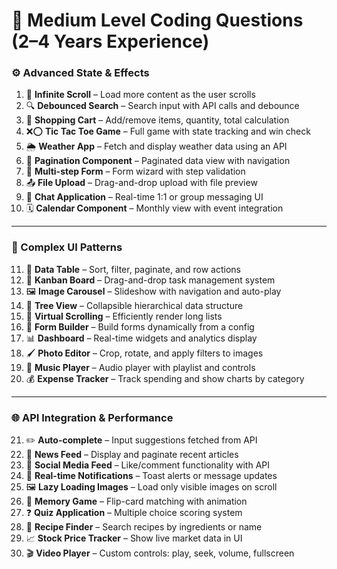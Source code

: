 # 🎯 Medium Level Coding Questions (2–4 Years Experience)

### ⚙️ Advanced State & Effects

1. 🔄 **Infinite Scroll** – Load more content as the user scrolls
2. 🔍 **Debounced Search** – Search input with API calls and debounce
3. 🛒 **Shopping Cart** – Add/remove items, quantity, total calculation
4. ❌⭕ **Tic Tac Toe Game** – Full game with state tracking and win check
5. 🌦️ **Weather App** – Fetch and display weather data using an API
6. 📄 **Pagination Component** – Paginated data view with navigation
7. 🧙 **Multi-step Form** – Form wizard with step validation
8. 📤 **File Upload** – Drag-and-drop upload with file preview
9. 💬 **Chat Application** – Real-time 1:1 or group messaging UI
10. 🗓️ **Calendar Component** – Monthly view with event integration

---

### 🧩 Complex UI Patterns

11. 🧾 **Data Table** – Sort, filter, paginate, and row actions
12. 📌 **Kanban Board** – Drag-and-drop task management system
13. 🖼️ **Image Carousel** – Slideshow with navigation and auto-play
14. 🌳 **Tree View** – Collapsible hierarchical data structure
15. 📜 **Virtual Scrolling** – Efficiently render long lists
16. 📝 **Form Builder** – Build forms dynamically from a config
17. 📊 **Dashboard** – Real-time widgets and analytics display
18. 🖌️ **Photo Editor** – Crop, rotate, and apply filters to images
19. 🎵 **Music Player** – Audio player with playlist and controls
20. 💰 **Expense Tracker** – Track spending and show charts by category

---

### 🌐 API Integration & Performance

21. ✏️ **Auto-complete** – Input suggestions fetched from API
22. 📰 **News Feed** – Display and paginate recent articles
23. 📱 **Social Media Feed** – Like/comment functionality with API
24. 🔔 **Real-time Notifications** – Toast alerts or message updates
25. 🖼️ **Lazy Loading Images** – Load only visible images on scroll
26. 🧠 **Memory Game** – Flip-card matching with animation
27. ❓ **Quiz Application** – Multiple choice scoring system
28. 🍲 **Recipe Finder** – Search recipes by ingredients or name
29. 📈 **Stock Price Tracker** – Show live market data in UI
30. 🎬 **Video Player** – Custom controls: play, seek, volume, fullscreen
